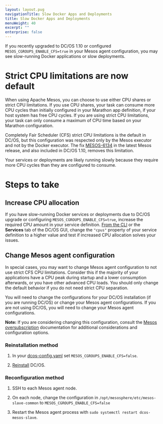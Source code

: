 ```yaml
---
layout: layout.pug
navigationTitle: Slow Docker Apps and Deployments
title: Slow Docker Apps and Deployments
menuWeight: 40
excerpt: ""
enterprise: false
---
```

<!-- This source repo for this topic is https://github.com/dcos/dcos-docs -->

If you recently upgraded to DC/OS 1.10 or configured `MESOS_CGROUPS_ENABLE_CFS=true` in your Mesos agent configuration, you may see slow-running Docker applications or slow deployments.

# Strict CPU limitations are now default

When using Apache Mesos, you can choose to use either CPU shares or strict CPU limitations. If you use CPU shares, your task can consume more CPU cycles than initially configured in your Marathon app definition, if your host system has free CPU cycles. If you are using strict CPU limitations, your task can only consume a maximum of CPU time based on your Marathon configuration.

Completely Fair Scheduler (CFS) strict CPU limitations is the default in DC/OS, but this configuration was respected only by the Mesos executor and not by the Docker executor. The fix [MESOS-6134](https://issues.apache.org/jira/browse/MESOS-6134) in the latest Mesos release, and also included in DC/OS 1.10, removes this limitation.

Your services or deployments are likely running slowly because they require more CPU cycles than they are configured to consume.

# Steps to take

## Increase CPU allocation

If you have slow-running Docker services or deployments due to DC/OS upgrade or configuring `MESOS_CGROUPS_ENABLE_CFS=true`, increase the required CPU amount in your service definition. [From the CLI](/1.10/deploying-services/update-user-service/) or the **Services** tab of the DC/OS GUI, change the `"cpus"` property of your service definition to a higher value and test if increased CPU allocation solves your issues.

## Change Mesos agent configuration

In special cases, you may want to change Mesos agent configuration to not use strict CFS CPU limitations. Consider this if the majority of your applications have a CPU peak during startup and a lower consumption afterwards, or you have other advanced CPU loads. You should only change the default behavior if you do not need strict CPU separation.

You will need to change the configurations for your DC/OS installation (if you are running DC/OS) or change your Mesos agent configurations. If you are not using DC/OS, you will need to change your Mesos agent configurations.

**Note:** If you are considering changing this configuration, consult the [Mesos oversubscription](http://mesos.apache.org/documentation/latest/oversubscription/) documentation for additional considerations and configuration options.

### Reinstallation method

1. In your [dcos-config.yaml](https://raw.githubusercontent.com/dcos/dcos/master/gen/dcos-config.yaml) set `MESOS_CGROUPS_ENABLE_CFS=false`.

2. [Reinstall](/1.10/installing/oss/) DC/OS.

### Reconfiguration method

1. SSH to each Mesos agent node.

2. On each node, change the configuration in `/opt/mesosphere/etc/mesos-slave-common` to `MESOS_CGROUPS_ENABLE_CFS=false`

3. Restart the Mesos agent process with `sudo systemctl restart dcos-mesos-slave`.